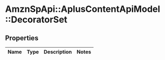 # AmznSpApi::AplusContentApiModel::DecoratorSet

## Properties
Name | Type | Description | Notes
------------ | ------------- | ------------- | -------------

